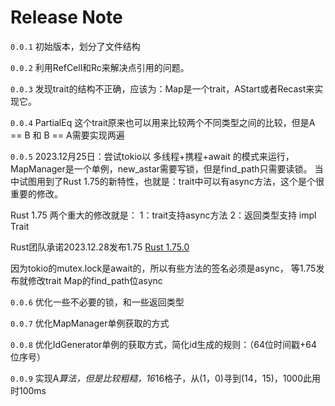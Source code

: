 # Release Note

`0.0.1` 初始版本，划分了文件结构

`0.0.2` 利用RefCell和Rc来解决点引用的问题。

`0.0.3` 发现trait的结构不正确，应该为：Map是一个trait，AStart或者Recast来实现它。

`0.0.4` PartialEq 这个trait原来也可以用来比较两个不同类型之间的比较，但是A == B 和 B == A需要实现两遍

`0.0.5` 2023.12月25日：尝试tokio以 多线程+携程+await 的模式来运行，MapManager是一个单例，new_astar需要写锁，但是find_path只需要读锁。
当中试图用到了Rust 1.75的新特性，也就是：trait中可以有async方法，这个是个很重要的修改。 

Rust 1.75 两个重大的修改就是：
1：trait支持async方法
2：返回类型支持 impl Trait

Rust团队承诺2023.12.28发布1.75 [Rust 1.75.0](https://releases.rs/docs/1.75.0/)

因为tokio的mutex.lock是await的，所以有些方法的签名必须是async，
等1.75发布就修改trait Map的find_path位async


`0.0.6` 优化一些不必要的锁，和一些返回类型

`0.0.7` 优化MapManager单例获取的方式

`0.0.8` 优化IdGenerator单例的获取方式，简化id生成的规则：（64位时间戳+64位序号）

`0.0.9` 实现A*算法，但是比较粗糙，16*16格子，从(1，0)寻到(14，15)，1000此用时100ms